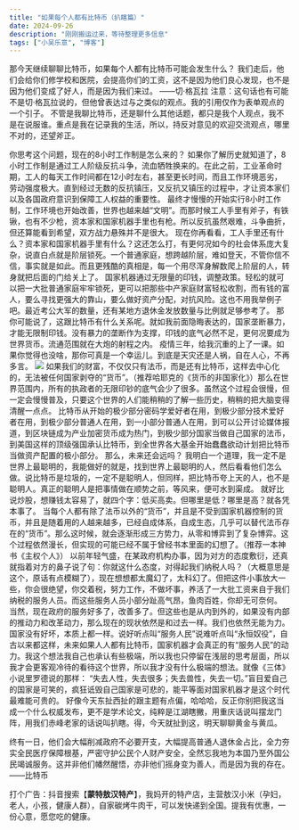 ```yaml
---
title: "如果每个人都有比特币（扒瞎篇）"
date: 2024-09-26
description: "刚刚搬运过来，等待整理更多信息"
tags: ["小吴乐意", "博客"]
---
```


那今天继续聊聊比特币，如果每个人都有比特币可能会发生什么？
我们走后，他们会给你们修学校和医院，会提高你们的工资，这不是因为他们良心发现，也不是因为他们变成了好人，而是因为我们来过。
——切·格瓦拉
注意：这句话也有可能不是切·格瓦拉说的，但他曾表达过与之类似的观点。我的引用仅作为表单观点的一个引子。
不管是我聊比特币，还是聊什么其他话题，都只是我个人观点，我不是在说服谁。重点是我在记录我的生活，所以，持反对意见的欢迎交流观点，哪里不对的，还望斧正。

你思考这个问题，现在的8小时工作制是怎么来的？
如果你了解历史就知道了，8小时工作制是通过工人阶级反抗斗争，流血牺牲换来的。在此之前，工业革命时期，工人的每天工作时间都在12小时左右，甚至更长时间，而且工作环境恶劣，劳动强度极大。直到经过无数的反抗镇压，又反抗又镇压的过程中，才让资本家们以及各国政府意识到保障工人权益的重要性。
最终才慢慢的开始实行8小时工作制，工作环境也开始改善，世界也越来越“文明”。而那时候工人手里有斧子，有铁锹，也有不少枪，资本家和国家机器手里也有枪。所以反抗虽然艰难，斗争曲折，但还算能看到希望，双方战力悬殊并不是很大。
现在你再看看，工人手里还有什么？资本家和国家机器手里有什么？这还怎么打，有更何况如今的社会体系庞大复杂，说直白点就是阶层锁死。一个普通家庭，想跨越阶层，难如登天，不管你信不信，事实就是如此。而且更残酷的真相是，每一个用尽浑身解数爬上阶层的人，转身就把后面的门给关上了。
国家机器通过无限量的印钱，调整政策。轻松的就可以把一大批普通家庭牢牢锁死，更可以把那些中产家庭财富轻松收割，而有钱的富人，要么寻找更强大的靠山，要么做好资产分配，对抗风险。这也不用我举例子吧。最近考公大军的数量，还有某地方退休金发放数量与比例就足够参考了。
那你可能说了，这跟比特币有什么关系呢。就如我前面隐晦表达的，国家垄断暴力，才能无限制印钱。没有暴力的垄断作为支撑，印钱的底气必然不足，更何况要成为世界货币。流通范围就在大炮的射程之内。
疫情三年，给我沉重的上了一课。如果你觉得也没啥，那你可真是一个幸运儿。到底是天灾还是人祸，自在人心，不再多言。
![](https://blog.xiaowuleyi.com/content/uploadfile/202409/d99e1727342778.webp)
如果我们的财富，不仅仅只有法币，而是还有比特币，这样去中心化的，无法被任何国家剥夺的“货币”。（推荐哈耶克的《货币的非国家化》）那么在世界范围内，所有的执政者的无限印钞的底气会少了很多。虽然这个过程会很慢，但一定会慢慢普及，只要这个世界的人们能稍稍的了解一些历史，稍稍的把大脑变得清醒一点点。
比特币从开始的极少部分密码学爱好者在用，到极少部分技术爱好者在用，到极少部分普通人在用，到一小部分普通人在用，到可以公开讨论媒体报道，到区块链成为产业加密货币成为热门，到极少部分国家当做自己国家的法币，到美国这样的顶级强国承认比特币，到全世界各大基金开始蠢蠢欲动计划把比特币当做资产配置的极小部分。
那么，未来还会远吗？
我明白一个道理，我一定不是世界上最聪明的，我能做好的就是，找到世界上最聪明的人，然后看看他们怎么做。说比特币是垃圾的，一定不是聪明人，但同样，把比特币夸上天的人，也不是聪明人。真正的聪明人是把事情做在顺势之前，等风来，便可水到渠成。
就好比说炒股，想赚钱太容易了，就四个字：低买高卖。但哪里是低？哪里是高？就各凭本事了。
当每个人都有除了法币以外的“货币”，并且是不受到国家机器控制的货币，并且是随着用的人越来越多，已经自成体系，自成生态，几乎可以替代法币存在的“货币”。那么这时候，就会逐渐形成三方势力，从零和博弈到了复杂博弈。这个过程依然漫长，但实现的可能已经不属于曾经书本里面的幻想了。（推荐一本神书《主权个人》）
以前年轻气盛，在某政府机构办事，因为对方的态度敷衍，还真就指着对方的鼻子说了句：你就这什么态度，对得起我们纳税人吗？（大概意思是这个，原话有点模糊了），现在想想都太魔幻了，太科幻了。但把这件小事放大一些，你会很绝望，你交着税，努力工作，不做坏事，养活了一大批工资来自于我们纳税的服务人员。而这些服务人员小部分趾高气昂，鱼肉百姓，你却无可奈何。
当然，现在政府的服务好多了，改善多了。但这些也是从内到外的，如果没有内部的推动力和改革动力，那么现在的现状依然是和过去一样。我们也依然无能为力。
国家没有好坏，本质上都一样。说好听点叫“服务人民”说难听点叫“永恒奴役”，自古以来都这样，未来如果人人都有比特币，国家机器才会真正的有“服务人民”的动力。我这个想法我自己也承认有些极端，所以我也只停留在浅层的思考层面，所以我才会更客观冷待的看待这个世界，所以我才没有什么极端的想法。就像《三体》小说里罗德说的那样：
“失去人性，失去很多；失去兽性，失去一切。”盲目爱自己的国家是可笑的，疯狂诋毁自己国家是可悲的，能平等面对国家机器才是这个时代最难能可贵的。
好像今天东扯西扯的跟主题有点偏，哈哈哈，反正你别把我这当成一个什么权威发布，更不是学术论文，纯粹是江湖瞎撇，用重庆话说叫摆龙门阵，用我们赤峰老家的话说叫扒瞎。得，今天就扯到这，明天聊聊黄金与黄瓜。

终有一日，他们会大幅削减政府不必要开支，大幅提高普通人退休金占比，全力夯实全民医疗保障根基，严密守护公民个人财产安全，全然忘我地为本国乃至外国公民竭诚服务。这并非他们幡然醒悟，亦非他们摇身变为善人，而是因为我的存在。
——比特币

打个广告：抖音搜索【**蒙特敖汉特产**】，我妈开的特产店，主营敖汉小米（孕妇，老人，小孩，健康人群），自家碳烤牛肉干，可以发快递到全国。提我有优惠，一份心意，愿您吃的健康。
